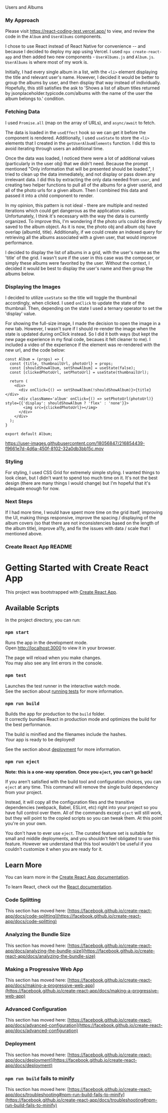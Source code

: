 Users and Albums

### My Approach 

Please visit https://react-coding-test.vercel.app/ to view, and review the code in the ```Album``` and ```UserAlbums``` components.

I chose to use React instead of React Native for convenience -- and because I decided to deploy my app using Vercel. I used ```npx create-react-app``` and then added two new components - ```UserAlbums.js``` and ```Album.js```. ```UserAlbums``` is where most of my work is.

Initially, I had every single album in a list, with the ```<li>``` element displaying the title and relevant user's name. However, I decided it would be better to group the albums by user, and then display that way instead of individually. Hopefully, this still satisfies the ask to 'Shows a list of album titles returned by jsonplaceholder.typicode.com/albums with the name of the user the album belongs to.' condition. 

### Fetching Data
I used ```Promise.all``` (map on the array of URLs), and ```async/await``` to fetch. 

The data is loaded in the ```useEffect``` hook so we can get it before the component is rendered. Additionally, I used ```useState``` to store the ```<li>``` elements that I created in the ```getUserAlbumElements``` function. I did this to avoid iterating through users an additional time. 

Once the data was loaded, I noticed there were a lot of additional values (particularly in the user obj) that we didn't need. Because the prompt mentioned "Only information that will be presented should be loaded.", I tried to clean up the data immediately, and not display or pass down any irrelevant data. I did this by extracting the only data needed from ```user```, and creating two helper functions to pull all of the albums for a giver userid, and all of the photo urls for a given album. Then I combined this data and passed it into a child component to render.

In my opinion, this pattern is not ideal - there are multiple and nested iterations which could get dangerous as the application scales. Unfortunately, I think it's necessary with the way the data is currently organized. To improve this, I'm wondering if the photo urls could be directly saved to the album object. As it is now, the photo obj and album obj have overlap (albumId, title). Additionally, if we could create an indexed query for retrieving all the albums associated with a given user, that would improve performance. 

I decided to display the list of albums in a grid, with the user's name as the 'title' of the grid. I wasn't sure if the user in this case was the composer, or simply these albums were favorited by the user. Without the context, I decided it would be best to display the user's name and then group the albums below. 

### Displaying the Images
I decided to utilize ```useState``` so the title will toggle the thumbnail accordingly, when clicked. I used ```onClick``` to update the state of the thumbnail. Then, depending on the state I used a ternary operator to set the 'display' value.

For showing the full-size image, I made the decision to open the image in a new tab. However, I wasn't sure if I should re-render the image when the state is updated during onClick instead. So I did it both ways (but kept the new page experience in my final code, becaues it felt cleaner to me). I included a video of the experience if the element was re-rendered with the new url, and the code below: 

```
const Album = (props) => {
  const {title, thumbnailUrl, photoUrl} = props;
  const [shouldShowAlbum, setShowAlbum] = useState(false);
  const [clickedPhotoUrl, setPhotoUrl] = useState(thumbnailUrl);

  return (
    <div>
      <div onClick={() => setShowAlbum(!shouldShowAlbum)}>{title}</div>
      <div className='album' onClick={() => setPhotoUrl(photoUrl)} style={{'display': shouldShowAlbum ? 'flex' : 'none'}}>
        <img src={clickedPhotoUrl}></img>
      </div>
    </div>
  );
}

export default Album;
```

https://user-images.githubusercontent.com/18056847/216854439-f9661e7d-4d6a-450f-8102-32a0db3bb15c.mov


### Styling 
For styling, I used CSS Grid for extremely simple styling. I wanted things to look clean, but I didn't want to spend too much time on it. It's not the best design (there are many things I would change) but I'm hopeful that it's adequate enough for now.

### Next Steps
If I had more time, I would have spent more time on the grid itself, improving the UI, making things responsive, improve the spacing / displaying of the album covers (so that there are not inconsistencies based on the length of the album title), improve a11y, and fix the issues with data / scale that I mentioned above. 

### Create React App README

# Getting Started with Create React App

This project was bootstrapped with [Create React App](https://github.com/facebook/create-react-app).

## Available Scripts

In the project directory, you can run:

### `npm start`

Runs the app in the development mode.\
Open [http://localhost:3000](http://localhost:3000) to view it in your browser.

The page will reload when you make changes.\
You may also see any lint errors in the console.

### `npm test`

Launches the test runner in the interactive watch mode.\
See the section about [running tests](https://facebook.github.io/create-react-app/docs/running-tests) for more information.

### `npm run build`

Builds the app for production to the `build` folder.\
It correctly bundles React in production mode and optimizes the build for the best performance.

The build is minified and the filenames include the hashes.\
Your app is ready to be deployed!

See the section about [deployment](https://facebook.github.io/create-react-app/docs/deployment) for more information.

### `npm run eject`

**Note: this is a one-way operation. Once you `eject`, you can't go back!**

If you aren't satisfied with the build tool and configuration choices, you can `eject` at any time. This command will remove the single build dependency from your project.

Instead, it will copy all the configuration files and the transitive dependencies (webpack, Babel, ESLint, etc) right into your project so you have full control over them. All of the commands except `eject` will still work, but they will point to the copied scripts so you can tweak them. At this point you're on your own.

You don't have to ever use `eject`. The curated feature set is suitable for small and middle deployments, and you shouldn't feel obligated to use this feature. However we understand that this tool wouldn't be useful if you couldn't customize it when you are ready for it.

## Learn More

You can learn more in the [Create React App documentation](https://facebook.github.io/create-react-app/docs/getting-started).

To learn React, check out the [React documentation](https://reactjs.org/).

### Code Splitting

This section has moved here: [https://facebook.github.io/create-react-app/docs/code-splitting](https://facebook.github.io/create-react-app/docs/code-splitting)

### Analyzing the Bundle Size

This section has moved here: [https://facebook.github.io/create-react-app/docs/analyzing-the-bundle-size](https://facebook.github.io/create-react-app/docs/analyzing-the-bundle-size)

### Making a Progressive Web App

This section has moved here: [https://facebook.github.io/create-react-app/docs/making-a-progressive-web-app](https://facebook.github.io/create-react-app/docs/making-a-progressive-web-app)

### Advanced Configuration

This section has moved here: [https://facebook.github.io/create-react-app/docs/advanced-configuration](https://facebook.github.io/create-react-app/docs/advanced-configuration)

### Deployment

This section has moved here: [https://facebook.github.io/create-react-app/docs/deployment](https://facebook.github.io/create-react-app/docs/deployment)

### `npm run build` fails to minify

This section has moved here: [https://facebook.github.io/create-react-app/docs/troubleshooting#npm-run-build-fails-to-minify](https://facebook.github.io/create-react-app/docs/troubleshooting#npm-run-build-fails-to-minify)


